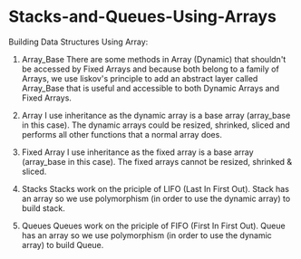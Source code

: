 # Stacks-and-Queues-Using-Arrays

Building Data Structures Using Array:

1. Array_Base
  There are some methods in Array (Dynamic) that shouldn't be accessed by Fixed Arrays and because both belong to a family of Arrays, we     use liskov's principle to add an abstract layer called Array_Base that is useful and accessible to both Dynamic Arrays and Fixed Arrays.
  
2. Array
  I use inheritance as the dynamic array is a base array (array_base in this case). The dynamic arrays could be resized, shrinked, sliced and performs all other functions that a normal array does.
  
3. Fixed Array 
  I use inheritance as the fixed array is a base array (array_base in this case). The fixed arrays cannot be resized, shrinked & sliced.
  
4. Stacks
  Stacks work on the priciple of LIFO (Last In First Out). Stack has an array so we use polymorphism (in order to use the dynamic array) to build stack.
  
5. Queues
  Queues work on the priciple of FIFO (First In First Out). Queue has an array so we use polymorphism (in order to use the dynamic array) to build Queue.
